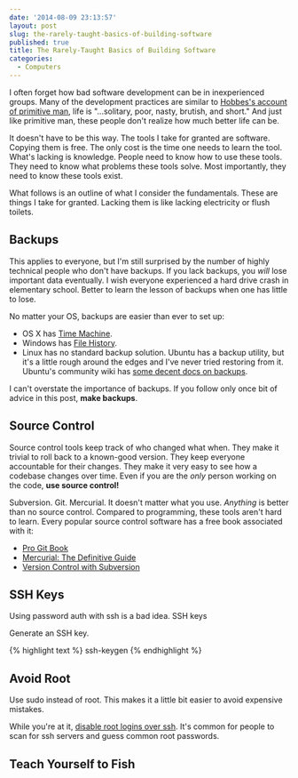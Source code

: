 ```yaml
---
date: '2014-08-09 23:13:57'
layout: post
slug: the-rarely-taught-basics-of-building-software
published: true
title: The Rarely-Taught Basics of Building Software
categories:
  - Computers
---
```


I often forget how bad software development can be in inexperienced groups. Many of the development practices are similar to [Hobbes's account of primitive man](http://en.wikisource.org/wiki/Leviathan/The_First_Part#Chapter_XIII:_Of_the_Natural_Condition_of_Mankind_as_Concerning_Their_Felicity_and_Misery), life is "...solitary, poor, nasty, brutish, and short." And just like primitive man, these people don't realize how much better life can be.

It doesn't have to be this way. The tools I take for granted are software. Copying them is free. The only cost is the time one needs to learn the tool. What's lacking is knowledge. People need to know how to use these tools. They need to know what problems these tools solve. Most importantly, they need to know these tools exist.

What follows is an outline of what I consider the fundamentals. These are things I take for granted. Lacking them is like lacking electricity or flush toilets.

## Backups

This applies to everyone, but I'm still surprised by the number of highly technical people who don't have backups. If you lack backups, you *will* lose important data eventually. I wish everyone experienced a hard drive crash in elementary school. Better to learn the lesson of backups when one has little to lose.

No matter your OS, backups are easier than ever to set up:

* OS X has [Time Machine](http://support.apple.com/kb/HT1427).
* Windows has [File History](http://windows.microsoft.com/en-US/windows-8/how-use-file-history).
* Linux has no standard backup solution. Ubuntu has a backup utility, but it's a little rough around the edges and I've never tried restoring from it. Ubuntu's community wiki has [some decent docs on backups](https://help.ubuntu.com/community/BackupYourSystem).

I can't overstate the importance of backups. If you follow only once bit of advice in this post, **make backups**.


## Source Control

Source control tools keep track of who changed what when. They make it trivial to roll back to a known-good version. They keep everyone accountable for their changes. They make it very easy to see how a codebase changes over time. Even if you are the *only* person working on the code, **use source control!**

Subversion. Git. Mercurial. It doesn't matter what you use. *Anything* is better than no source control. Compared to programming, these tools aren't hard to learn. Every popular source control software has a free book associated with it:

* [Pro Git Book](http://www.git-scm.com/book)
* [Mercurial: The Definitive Guide](http://hgbook.red-bean.com/)
* [Version Control with Subversion](http://svnbook.red-bean.com/)


## SSH Keys

Using password auth with ssh is a bad idea. SSH keys 

Generate an SSH key.

{% highlight text %}
ssh-keygen
{% endhighlight %}


## Avoid Root

Use sudo instead of root. This makes it a little bit easier to avoid expensive mistakes.

While you're at it, [disable root logins over ssh](). It's common for people to scan for ssh servers and guess common root passwords.


## Teach Yourself to Fish

